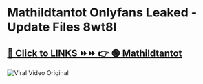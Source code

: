 
 # Mathildtantot Onlyfans Leaked - Update Files 8wt8l

## <h2><a href="https://clipsfans.com/Mathildtantot&ref=git">🔗 Click to LINKS ⏩⏩ 👉 🟢 Mathildtantot </a></h2>

<a href="https://clipsfans.com/Mathildtantot&ref=git" rel="nofollow" data-target="animated-image.originalLink"><img src="https://i.ibb.co.com/xMMVF88/686577567.gif" alt="Viral Video Original" style="max-width: 100%; display: inline-block;" data-target="animated-image.originalImage"></a>

